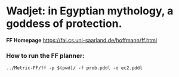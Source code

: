 # Wadjet: in Egyptian mythology, a goddess of protection.

**FF Homepage** https://fai.cs.uni-saarland.de/hoffmann/ff.html

### How to run the FF planner:

	../Metric-FF/ff -p $(pwd)/ -f prob.pddl -o ec2.pddl

